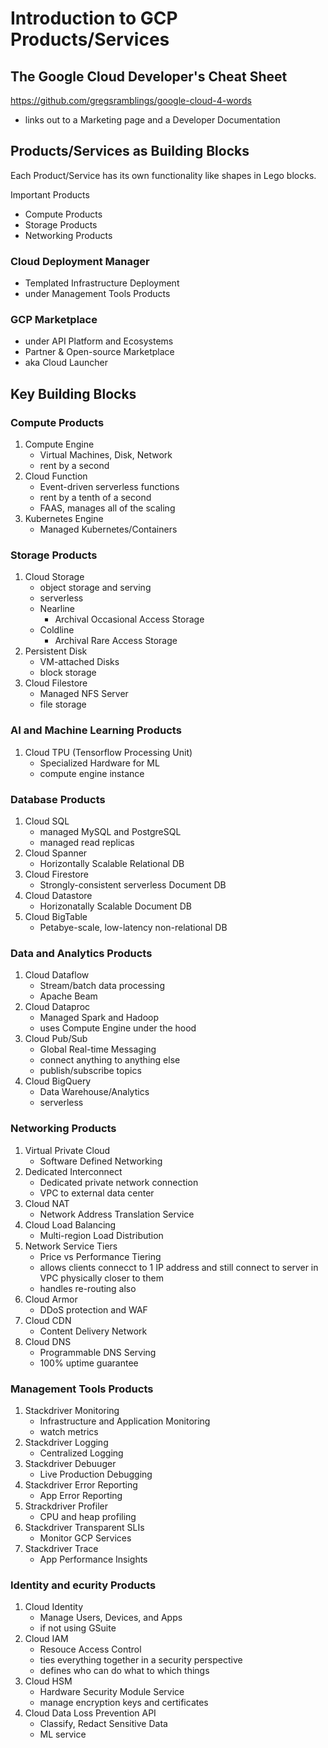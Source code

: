 # Introduction to GCP Products/Services

## The Google Cloud Developer's Cheat Sheet

<https://github.com/gregsramblings/google-cloud-4-words>

- links out to a Marketing page and a Developer Documentation

## Products/Services as Building Blocks

Each Product/Service has its own functionality like shapes in Lego blocks.

Important Products

- Compute Products
- Storage Products
- Networking Products

### Cloud Deployment Manager

- Templated Infrastructure Deployment
- under Management Tools Products

### GCP Marketplace

- under API Platform and Ecosystems
- Partner & Open-source Marketplace
- aka Cloud Launcher

## Key Building Blocks

### Compute Products

1. Compute Engine
    - Virtual Machines, Disk, Network
    - rent by a second
2. Cloud Function
    - Event-driven serverless functions
    - rent by a tenth of a second
    - FAAS, manages all of the scaling
3. Kubernetes Engine
    - Managed Kubernetes/Containers

### Storage Products

1. Cloud Storage
    - object storage and serving
    - serverless
    - Nearline
        - Archival Occasional Access Storage
    - Coldline
        - Archival Rare Access Storage
2. Persistent Disk
    - VM-attached Disks
    - block storage
3. Cloud Filestore
    - Managed NFS Server
    - file storage

### AI and Machine Learning Products

1. Cloud TPU (Tensorflow Processing Unit)
    - Specialized Hardware for ML
    - compute engine instance

### Database Products

1. Cloud SQL
    - managed MySQL and PostgreSQL
    - managed read replicas
2. Cloud Spanner
    - Horizontally Scalable Relational DB
3. Cloud Firestore
    - Strongly-consistent serverless Document DB
4. Cloud Datastore
    - Horizonatally Scalable Document DB
5. Cloud BigTable
    - Petabye-scale, low-latency non-relational DB

### Data and Analytics Products

1. Cloud Dataflow
    - Stream/batch data processing
    - Apache Beam
2. Cloud Dataproc
    - Managed Spark and Hadoop
    - uses Compute Engine under the hood
3. Cloud Pub/Sub
    - Global Real-time Messaging
    - connect anything to anything else
    - publish/subscribe topics
4. Cloud BigQuery
    - Data Warehouse/Analytics
    - serverless

### Networking Products

1. Virtual Private Cloud
    - Software Defined Networking
2. Dedicated Interconnect
    - Dedicated private network connection
    - VPC to external data center
3. Cloud NAT
    - Network Address Translation Service
4. Cloud Load Balancing
    - Multi-region Load Distribution
5. Network Service Tiers
    - Price vs Performance Tiering
    - allows clients connecct to 1 IP address and still connect to server in VPC physically closer to them
    - handles re-routing also
6. Cloud Armor
    - DDoS protection and WAF
7. Cloud CDN
    - Content Delivery Network
8. Cloud DNS
    - Programmable DNS Serving
    - 100% uptime guarantee

### Management Tools Products

1. Stackdriver Monitoring
    - Infrastructure and Application Monitoring
    - watch metrics
2. Stackdriver Logging
    - Centralized Logging
3. Stackdriver Debuuger
    - Live Production Debugging
4. Stackdriver Error Reporting
    - App Error Reporting
5. Strackdriver Profiler
    - CPU and heap profiling
6. Stackdriver Transparent SLIs
    - Monitor GCP Services
7. Stackdriver Trace
    - App Performance Insights

### Identity and ecurity Products

1. Cloud Identity
    - Manage Users, Devices, and Apps
    - if not using GSuite
2. Cloud IAM
    - Resouce Access Control
    - ties everything together in a security perspective
    - defines who can do what to which things
3. Cloud HSM
    - Hardware Security Module Service
    - manage encryption keys and certificates
4. Cloud Data Loss Prevention API
    - Classify, Redact Sensitive Data
    - ML service
